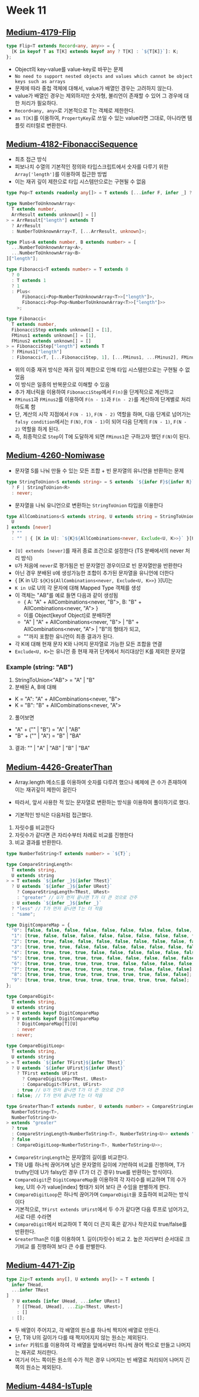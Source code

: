 # Week 11

## [Medium-4179-Flip](./medium/4179-flip.ts)

```ts
type Flip<T extends Record<any, any>> = {
  [K in keyof T as T[K] extends keyof any ? T[K] : `${T[K]}`]: K;
};
```

- Object의 key-value를 value-key로 바꾸는 문제
- `No need to support nested objects and values which cannot be object keys such as arrays`
- 문제에 따라 중첩 객체에 대해서, value가 배열인 경우는 고려하지 않는다.
- value가 배열인 경우는 제외하지만 숫자형, 불리언이 존재할 수 있어 그 경우에 대한 처리가 필요하다.
- `Record<any, any>`로 기본적으로 T는 객체로 제한한다.
- `as T[K]`를 이용하여, `PropertyKey`로 쓰일 수 있는 value라면 그대로, 아니라면 템플릿 리터럴로 변환한다.

## [Medium-4182-FibonacciSequence](./medium/4182-fibonacci-sequence.ts)

- 최초 접근 방식
- 피보나치 수열의 기본적인 정의와 타입스크립트에서 숫자를 다루기 위한 `Array['length']`를 이용하여 접근한 방법
- 이는 재귀 깊이 제한으로 타입 시스템만으로는 구현될 수 없음

```ts
type Pop<T extends readonly any[]> = T extends [...infer F, infer _] ? F : [];

type NumberToUnknownArray<
  T extends number,
  ArrResult extends unknown[] = []
> = ArrResult["length"] extends T
  ? ArrResult
  : NumberToUnknownArray<T, [...ArrResult, unknown]>;

type Plus<A extends number, B extends number> = [
  ...NumberToUnknownArray<A>,
  ...NumberToUnknownArray<B>
]["length"];

type Fibonacci<T extends number> = T extends 0
  ? 0
  : T extends 1
  ? 1
  : Plus<
      Fibonacci<Pop<NumberToUnknownArray<T>>["length"]>,
      Fibonacci<Pop<Pop<NumberToUnknownArray<T>>["length"]>>
    >;
```

```ts
type Fibonacci<
  T extends number,
  FibonacciStep extends unknown[] = [1],
  FMinus1 extends unknown[] = [1],
  FMinus2 extends unknown[] = []
> = FibonacciStep["length"] extends T
  ? FMinus1["length"]
  : Fibonacci<T, [...FibonacciStep, 1], [...FMinus1, ...FMinus2], FMinus1>;
```

- 위의 이중 재귀 방식은 재귀 깊이 제한으로 인해 타입 시스템만으로는 구현될 수 없었음
- 이 방식은 일종의 반복문으로 이해할 수 있음
- 추가 제너릭을 이용하여 `FibonacciStep`에서 `F(n)`을 단계적으로 계산하고
- `FMinus1`과 `FMinus2`를 이용하여 `F(n - 1)`과 `F(n - 2)`를 계산하여 단계별로 처리하도록 함
- 단, 계산의 시작 지점에서 `F(N - 1)`, `F(N - 2)` 역할을 하며, 다음 단계로 넘어가는 `falsy condition`에서는 `F(N)`, `F(N - 1)`이 되어 다음 단계의 `F(N - 1)`, `F(N - 2)` 역할을 하게 된다.
- 즉, 최종적으로 `Step`이 T에 도달하게 되면 `FMinus1`은 구하고자 했던 `F(N)`이 된다.

## [Medium-4260-Nomiwase](./medium/4260-nomiwase.ts)

- 문자열 S를 나눠 만들 수 있는 모든 조합 + 빈 문자열의 유니언을 반환하는 문제

```ts
type StringToUnion<S extends string> = S extends `${infer F}${infer R}`
  ? F | StringToUnion<R>
  : never;
```

- 문자열을 나눠 유니언으로 변환하는 `StringToUnion` 타입을 이용한다

```ts
type AllCombinations<S extends string, U extends string = StringToUnion<S>> = [
  U
] extends [never]
  ? ""
  : "" | { [K in U]: `${K}${AllCombinations<never, Exclude<U, K>>}` }[U];
```

- `[U] extends [never]`를 재귀 종료 조건으로 설정한다 (TS 분배에서의 never 처리 방식)
- `U`가 처음에 `never`로 평가됨은 빈 문자열인 경우이므로 빈 문자열만을 반환한다
- 아닌 경우 분배된 `U`에 생성가능한 조합이 추가된 문자열을 유니언에 더한다
- { [K in U]: `${K}${AllCombinations<never, Exclude<U, K>>}` }[U]는
- `K in U`로 U의 각 문자에 대해 Mapped Type 객체를 생성
- 이 객체는 "AB"를 예로 들면 다음과 같이 생성됨
  - { A: "A" + AllCombinations<never, "B">, B: "B" + AllCombinations<never, "A"> }
  - 이를 Object[keyof Object]로 분배하면
  - "A" | "A" + AllCombinations<never, "B"> | "B" + AllCombinations<never, "A"> | "B"의 형태가 되고,
  - ""까지 포함한 유니언이 최종 결과가 된다.
- 각 K에 대해 현재 문자 K와 나머지 문자열로 가능한 모든 조합을 연결
- `Exclude<U, K>`는 유니언 중 현재 재귀 단계에서 처리대상인 K를 제외한 문자열

### Example (string: "AB")

1. StringToUnion<"AB"> = "A" | "B"
2. 분배된 A, B에 대해

- K = "A": "A" + AllCombinations<never, "B">
- K = "B": "B" + AllCombinations<never, "A">

2. 풀어보면

- "A" + ("" | "B") = "A" | "AB"
- "B" + ("" | "A") = "B" | "BA"

3. 결과: "" | "A" | "AB" | "B" | "BA"

## [Medium-4426-GreaterThan](./medium/4426-greater-than.ts)

- Array.length 메소드를 이용하여 숫자를 다루려 했으나 예제에 큰 수가 존재하여 이는 재귀깊이 제한이 걸린다
- 따라서, 앞서 사용한 적 있는 문자열로 변환하는 방식을 이용하여 풀이하기로 했다.

- 기본적인 방식은 다음처럼 접근했다.

1. 자릿수를 비교한다
2. 자릿수가 같다면 큰 자리수부터 차례로 비교를 진행한다
3. 비교 결과를 반환한다.

```ts
type NumberToString<T extends number> = `${T}`;

type CompareStringLength<
  T extends string,
  U extends string
> = T extends `${infer _}${infer TRest}`
  ? U extends `${infer _}${infer URest}`
    ? CompareStringLength<TRest, URest>
    : "greater" // U가 먼저 끝나면 T가 더 큰 것으로 간주
  : U extends `${infer _}${infer _}`
  ? "less" // T가 먼저 끝나면 T는 더 작음
  : "same";

type DigitCompareMap = {
  "0": [false, false, false, false, false, false, false, false, false, false];
  "1": [true, false, false, false, false, false, false, false, false, false];
  "2": [true, true, false, false, false, false, false, false, false, false];
  "3": [true, true, true, false, false, false, false, false, false, false];
  "4": [true, true, true, true, false, false, false, false, false, false];
  "5": [true, true, true, true, true, false, false, false, false, false];
  "6": [true, true, true, true, true, true, false, false, false, false];
  "7": [true, true, true, true, true, true, true, false, false, false];
  "8": [true, true, true, true, true, true, true, true, false, false];
  "9": [true, true, true, true, true, true, true, true, true, false];
};

type CompareDigit<
  T extends string,
  U extends string
> = T extends keyof DigitCompareMap
  ? U extends keyof DigitCompareMap
    ? DigitCompareMap[T][U]
    : never
  : never;

type CompareDigitLoop<
  T extends string,
  U extends string
> = T extends `${infer TFirst}${infer TRest}`
  ? U extends `${infer UFirst}${infer URest}`
    ? TFirst extends UFirst
      ? CompareDigitLoop<TRest, URest>
      : CompareDigit<TFirst, UFirst>
    : true // U가 먼저 끝나면 T가 더 큰 것으로 간주
  : false; // T가 먼저 끝나면 T는 더 작음

type GreaterThan<T extends number, U extends number> = CompareStringLength<
  NumberToString<T>,
  NumberToString<U>
> extends "greater"
  ? true
  : CompareStringLength<NumberToString<T>, NumberToString<U>> extends "less"
  ? false
  : CompareDigitLoop<NumberToString<T>, NumberToString<U>>;
```

- `CompareStringLength`는 문자열의 길이를 비교한다.
- T와 U를 하나씩 끊어가며 남은 문자열의 길이에 기반하여 비교를 진행하며, T가 truthy인데 U가 falsy인 경우 (T가 더 긴 경우) true를 반환하는 방식이다.
- `CompareDigit`은 `DigitCompareMap`을 이용하여 각 자리수를 비교하며 T의 수가 key, U의 수가 value[index] 형태가 되어 보다 큰 수임을 판별하게 한다.
- `CompareDigitLoop`은 하나씩 끊어가며 `CompareDigit`을 호출하여 비교하는 방식이다
- 기본적으로, `TFirst extends UFirst`에서 두 수가 같다면 다음 루프로 넘어가고, 서로 다른 수라면
- `CompareDigit`에서 비교하여 T 쪽이 더 큰지 혹은 같거나 작은지로 true/false를 반환한다.
- `GreaterThan`은 이를 이용하여 1. 길이(자릿수) 비교 2. 높은 자리부터 순서대로 크기비교 를 진행하여 보다 큰 수를 판별한다.

## [Medium-4471-Zip](./medium/4471-zip.ts)

```ts
type Zip<T extends any[], U extends any[]> = T extends [
  infer THead,
  ...infer TRest
]
  ? U extends [infer UHead, ...infer URest]
    ? [[THead, UHead], ...Zip<TRest, URest>]
    : []
  : [];
```

- 두 배열이 주어지고, 각 배열의 원소를 하나씩 짝지어 배열로 만든다.
- 단, T와 U의 길이가 다를 때 짝지어지지 않는 원소는 제외된다.
- `infer` 키워드를 이용하여 각 배열을 앞에서부터 하나씩 끊어 짝으로 만들고 나머지는 재귀로 처리한다.
- 여기서 어느 쪽이든 원소의 수가 적은 경우 나머지는 빈 배열로 처리되어 나머지 긴 쪽의 원소는 제외된다.

## [Medium-4484-IsTuple](./medium/4484-is-tuple.ts)
